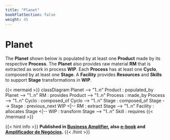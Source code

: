 ```yaml
---
title: "Planet"
bookFlatSection: false
weight: 45
---
```


# Planet

The **Planet** shown below is populated by at least one **Product** made by its respective **Process**. The **Planet** also provides raw material **RM** that is extracted as work in process **WIP**. Each **Process** has at least one **Cyclo**, composed by at least one **Stage**. A **Facility** provides **Resources** and **Skills** to support **Stage** transformations in **WIP**. 

{{< mermaid >}}
classDiagram
    Planet --> "1..n" Product : populated_by
    Planet --> "1..n" RM : provides
    Product --> "1..n" Process : made_by
    Process --> "1..n" Cyclo : composed_of
    Cyclo --> "1..n" Stage : composed_of
    Stage --> Stage : previous_next
    WIP <|-- RM : extract
    Stage --> "1..n" Facility : allocates
    Stage <|-- WIP : transform
    Stage --> "1..n" Skill : requires
{{< /mermaid >}}

{{< hint info >}}
**Published in [Business Amplifier](https://www.amazon.com/Business-Amplifier-M-Sc-Motta-Lopes/dp/B083XGK14Q), also [e-book](https://www.amazon.com/Business-Amplifier-Jose-Motta-Lopes-ebook-dp-B086L6V6QY/dp/B086L6V6QY/) and [Amplificador de Negócios](https://www.amazon.com/M-Sc-Jose-Motta-Lopes/dp/8592301009).**
{{< /hint >}}

